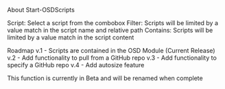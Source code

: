 About Start-OSDScripts

Script: Select a script from the combobox
Filter: Scripts will be limited by a value match in the script name and relative path
Contains: Scripts will be limited by a value match in the script content

Roadmap
v.1 - Scripts are contained in the OSD Module (Current Release)
v.2 - Add functionality to pull from a GitHub repo
v.3 - Add functionality to specify a GitHub repo
v.4 - Add autosize feature

This function is currently in Beta and will be renamed when complete